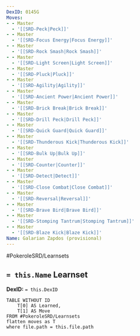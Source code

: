 ```yaml
---
DexID: 0145G
Moves:
- - Master
  - '[[SRD-Peck|Peck]]'
- - Master
  - '[[SRD-Focus Energy|Focus Energy]]'
- - Master
  - '[[SRD-Rock Smash|Rock Smash]]'
- - Master
  - '[[SRD-Light Screen|Light Screen]]'
- - Master
  - '[[SRD-Pluck|Pluck]]'
- - Master
  - '[[SRD-Agility|Agility]]'
- - Master
  - '[[SRD-Ancient Power|Ancient Power]]'
- - Master
  - '[[SRD-Brick Break|Brick Break]]'
- - Master
  - '[[SRD-Drill Peck|Drill Peck]]'
- - Master
  - '[[SRD-Quick Guard|Quick Guard]]'
- - Master
  - '[[SRD-Thunderous Kick|Thunderous Kick]]'
- - Master
  - '[[SRD-Bulk Up|Bulk Up]]'
- - Master
  - '[[SRD-Counter|Counter]]'
- - Master
  - '[[SRD-Detect|Detect]]'
- - Master
  - '[[SRD-Close Combat|Close Combat]]'
- - Master
  - '[[SRD-Reversal|Reversal]]'
- - Master
  - '[[SRD-Brave Bird|Brave Bird]]'
- - Master
  - '[[SRD-Stomping Tantrum|Stomping Tantrum]]'
- - Master
  - '[[SRD-Blaze Kick|Blaze Kick]]'
Name: Galarian Zapdos (provisional)
---
```


#PokeroleSRD/Learnsets

## `= this.Name` Learnset

**DexID:** `= this.DexID`

```dataview
TABLE WITHOUT ID
    T[0] AS Learned,
    T[1] AS Move
FROM #PokeroleSRD/Learnsets
flatten moves as T
where file.path = this.file.path
```

